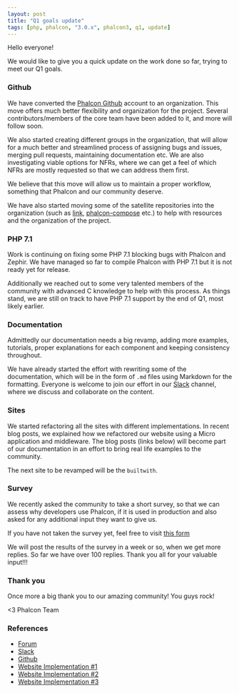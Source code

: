 ```yaml
---
layout: post
title: "Q1 goals update"
tags: [php, phalcon, "3.0.x", phalcon3, q1, update]
---
```


Hello everyone!

We would like to give you a quick update on the work done so far, trying to meet our Q1 goals.

<!--more-->
### Github
We have converted the [Phalcon Github](https://github.com/phalcon) account to an organization. This move offers much better flexibility and organization for the project. Several contributors/members of the core team have been added to it, and more will follow soon. 

We also started creating different groups in the organization, that will allow for a much better and streamlined process of assigning bugs and issues, merging pull requests, maintaining documentation etc. We are also investigating viable options for NFRs, where we can get a feel of which NFRs are mostly requested so that we can address them first.

We believe that this move will allow us to maintain a proper workflow, something that Phalcon and our community deserve.

We have also started moving some of the satellite repositories into the organization (such as [link](https://github.com/phalcon/link), [phalcon-compose](https://github.com/phalcon/phalcon-compose) etc.) to help with resources and the organization of the project.

### PHP 7.1
Work is continuing on fixing some PHP 7.1 blocking bugs with Phalcon and Zephir. We have managed so far to compile Phalcon with PHP 7.1 but it is not ready yet for release.

Additionally we reached out to some very talented members of the community with advanced C knowledge to help with this process. As things stand, we are still on track to have PHP 7.1 support by the end of Q1, most likely earlier.

### Documentation
Admittedly our documentation needs a big revamp, adding more examples, tutorials, proper explanations for each component and keeping consistency throughout.

We have already started the effort with rewriting some of the documentation, which will be in the form of `.md` files using Markdown for the formatting. Everyone is welcome to join our effort in our [Slack](https://slack.phalconphp.com) channel, where we discuss and collaborate on the content.


### Sites
We started refactoring all the sites with different implementations. In recent blog posts, we explained how we refactored our website using a Micro application and middleware. The blog posts (links below) will become part of our documentation in an effort to bring real life examples to the community.

The next site to be revamped will be the `builtwith`. 

### Survey
We recently asked the community to take a short survey, so that we can assess why developers use Phalcon, if it is used in production and also asked for any additional input they want to give us. 
 
If you have not taken the survey yet, feel free to visit [this form](https://docs.google.com/a/phalconphp.com/forms/d/1bf-o_ta6MqsXk2kL9IxiJR8j9SENBD4iWTYz_WwyMks)

We will post the results of the survey in a week or so, when we get more replies. So far we have over 100 replies. Thank you all for your valuable input!!!

### Thank you

Once more a big thank you to our amazing community! You guys rock!


<3 Phalcon Team

### References
- [Forum](https://phalcon.link/forum)
- [Slack](https://phalcon.link/slack)
- [Github](https://phalcon.link/github)
- [Website Implementation #1](/post/building-the-new-phalcon-website-implementation-part-1)
- [Website Implementation #2](/post/building-the-new-phalcon-website-bootstrap-part-2) 
- [Website Implementation #3](/post/building-the-new-phalcon-website-middleware-part-3)
